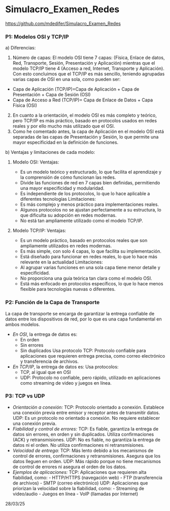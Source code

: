 # Simulacro_Examen_Redes

https://github.com/mdedifer/Simulacro_Examen_Redes

### P1: Modelos OSI y TCP/IP
a) Diferencias:
1.	Número de capas: El modelo OSI tiene 7 capas: (Física, Enlace de datos, Red, Transporte, Sesión, Presentación y Aplicación) mientras que el modelo TCP/IP tiene 4 (Acceso a red, Internet, Transporte y Aplicación). Con esto concluimos que el TCP/IP es más sencillo, teniendo agrupadas varias capas de OSI en una sola, como pueden ser:
  -	Capa de Aplicación (TCP/IP)=Capa de Aplicación + Capa de Presentación + Capa de Sesión (OSI)
  -	Capa de Acceso a Red (TCP/IP)= Capa de Enlace de Datos + Capa Física (OSI)
2. En cuanto a la orientación, el modelo OSI es más completo y teórico, pero TCP/IP es más práctico, basado en protocolos usados en redes reales y por ello mucho más utilizado que el OSI.
3. Como he comentado antes, la capa de Aplicación en el modelo OSI está separadas de las capas de Presentación y Sesión, lo que permite una mayor especificidad en la definición de funciones.

b) Ventajas y limitaciones de cada modelo:
1. Modelo OSI:
  Ventajas:
    - Es un modelo teórico y estructurado, lo que facilita el aprendizaje y la comprensión de cómo funcionan las redes.
    - Divide las funciones de red en 7 capas bien definidas, permitiendo una mayor especificidad y modularidad.
    - Es independiente de los protocolos, lo que lo hace aplicable a diferentes tecnologías
  Limitaciones:
    - Es más complejo y menos práctico para implementaciones reales.
    - Algunos protocolos no se ajustan perfectamente a su estructura, lo que dificulta su adopción en redes modernas.
    - No está tan ampliamente utilizado como el modelo TCP/IP.
  
2. Modelo TCP/IP:
  Ventajas:
    - Es un modelo práctico, basado en protocolos reales que son ampliamente utilizados en redes modernas.
    - Es más simple, con solo 4 capas, lo que facilita su implementación.
    - Está diseñado para funcionar en redes reales, lo que lo hace más relevante en la actualidad
  Limitaciones:
    - Al agrupar varias funciones en una sola capa tiene menor detalle y especificidad.
    - No proporciona una guía teórica tan clara como el modelo OSI.
    - Está más enfocado en protocolos específicos, lo que lo hace menos flexible para tecnologías nuevas o diferentes.

### P2: Función de la Capa de Transporte
La capa de transporte se encarga de garantizar la entrega confiable de datos entre los dispositivos de red, por lo que es una capa fundamental en ambos modelos.
* *En OSI*, la entrega de datos es:
  - En orden
  - Sin errores
  - Sin duplicados
  Usa protocolo TCP: Protocolo confiable para aplicaciones que requieren entrega precisa, como correo electrónico y transferencia de archivos.
* *En TCP/IP*, la entrega de datos es:
Usa protocolos:
  - TCP, al igual que en OSI
  - UDP: Protocolo no confiable, pero rápido, utilizado en aplicaciones como streaming de video y juegos en línea.

### P3: TCP vs UDP
* *Orientación a conexión:*
  TCP: Protocolo orientado a conexión. Establece una conexión previa entre emisor y receptor antes de transmitir datos.
  UDP: Es un protocolo no orientado a conexión. No requiere establecer una conexión previa.
* *Fiabilidad y control de errores:*
  TCP: Es fiable, garantiza la entrega de datos sin errores, en orden y sin duplicados. Utiliza confirmaciones (ACK) y retransmisiones.
  UDP: No es fiable, no garantiza la entrega de datos ni el orden. No utiliza confirmaciones ni retransmisiones.
* *Velocidad de entrega:*
  TCP: Más lento debido a los mecanismos de control de errores, confirmaciones y retransmisiones. Asegura que los datos lleguen en orden.
  UDP: Más rápido porque no tiene mecanismos de control de errores ni asegura el orden de los datos.
* *Ejemplos de aplicaciones:*
  TCP: Aplicaciones que requieren alta fiabilidad, como: - HTTP/HTTPS (navegación web) - FTP (transferencia de archivos) - SMTP (correo electrónico)
  UDP: Aplicaciones que priorizan la velocidad sobre la fiabilidad, como: - Streaming de video/audio - Juegos en línea - VoIP (llamadas por Internet)


28/03/25
